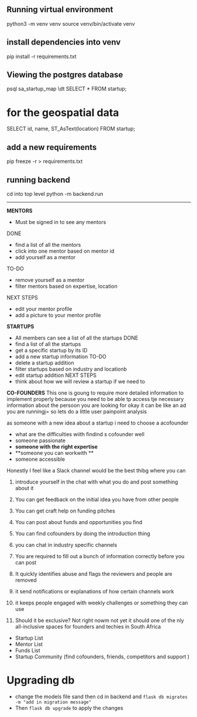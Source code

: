 ## Running virtual environment 
python3 -m venv venv
source venv/bin/activate venv
## install dependencies into venv
pip install -r requirements.txt

## Viewing the postgres database
psql sa_startup_map
\dt
SELECT * FROM startup;
# for the geospatial data
SELECT id, name, ST_AsText(location) FROM startup;

## add a new requirements 
pip freeze -r > requirements.txt

## running backend 
cd into top level 
python -m backend.run



---


**MENTORS**
- Must be signed in to see any mentors 

DONE
- find a list of all the mentors
- click into one mentor based on mentor id
- add yourself as a mentor 

TO-DO
- remove yourself as a mentor
- filter mentors based on expertise, location 

NEXT STEPS
- edit your mentor profile 
- add a picture to your mentor profile 

**STARTUPS**
- All members can see a list of all the startups 
DONE
- find a list of all the startups 
- get a specific startup by its ID
- add a new startup information
TO-DO
- delete a startup addition 
- filter startups based on industry and locationb 
- edit startup addition 
NEXT STEPS
- think about how we will review a startup if we need to 

**CO-FOUNDERS**
This one is goung to require more detailed information to implement properly because 
you  need to be able tp access tje necessary information about the persoon you are looking for
okay it can be like an ad you are runningj= so lets do a little user painpoint analysis 

as someone with a new idea about a startup i need to choose a acofounder 
- what are the difficulties wiith findind s cofounder well 
- someone passionate 
- **someone with the right expertise**
- **someone you can workwith **
- someone accessible 

Honestly I feel like a Slack channel would be the best thibg where you can 
1. introduce yourself in the chat with what you do and post something about it 
2. You can get feedback on the initial idea you have from other people
3. You can get craft help on funding pitches
4. You can post about funds and opportunities you find  
5. You can find cofounders by doing the introduction thing 
6. you can chat in industry specific channels
7. You are required to fill out a bunch of information correctly before you can post

8. It quickly identifies abuse and flags the reviewers and people are removed 
9. it send notifications or explanations of how certain channels work 
10. it keeps people engaged with weekly challenges or something they can use 
11. Should it be exclusive? Not right nowm not yet it should one of the nly all-inclusive spaces for founders and techies in South Africa 


- Startup List 
- Mentor List 
- Funds List 
- Startup Community (find cofounders, friends, competitors and support )


# Upgrading db
- change the models file sand then cd in backend and ` flask db migrates -m "add in migration message" `
- Then ` flask db upgrade ` to apply the changes
